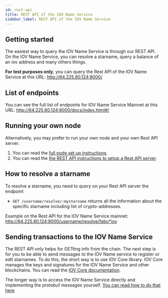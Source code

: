 ```yaml
---
id: rest-api
title: REST API of the IOV Name Service
sidebar_label: REST API of the IOV Name Service
---
```


## Getting started
The easiest way to query the IOV Name Service is through our REST API. On the IOV Name Service, you can resolve a starname, query a balance of an iov address and many others things.

**For test purposes only**, you can query the Rest API of the IOV Name Service at this URL:
http://64.225.80.124:8000/

## List of endpoints
You can see the full list of endpoints for IOV Name Service Mainnet at this URL:
http://64.225.80.124:8000/docs/index.html#/

## Running your own node
Alternatively, you may prefer to run your own node and your own Rest API server. 
1. You can read the [full node set up instructions](/docs/iov-name-service/validator/testnet). 
2. You can read the [the REST API instructions to setup a Rest API server](https://github.com/iov-one/bns/tree/master/cmd/bnsapi).

## How to resolve a starname
To resolve a starname, you need to query on your Rest API server the endpoint
- `GET /username/resolve/:mystarname` returns all the information about the specific starname including list of crypto-addresses.

Example on the Rest API for the IOV Name Service mainnet: http://64.225.80.124:8000/username/resolve/fabo*iov

## Sending transactions to the IOV Name Service
The REST API only helps for GETting info from the chain. The next step is for you to be able to send messages to the IOV Name service
to register or edit starnames.
To do this, the short way is to use IOV Core library. IOV Core manages the keys and signatures for the IOV Name Service and other blockchains.
You can read the [IOV Core documentation](/docs/iov-name-service/clients/00-iov-core.md).

The longer way is to access the IOV Name Service directly and implementing the protobuf messages yourself.
[You can read how to do that here](/docs/iov-name-service/clients/weave-transaction-spec)